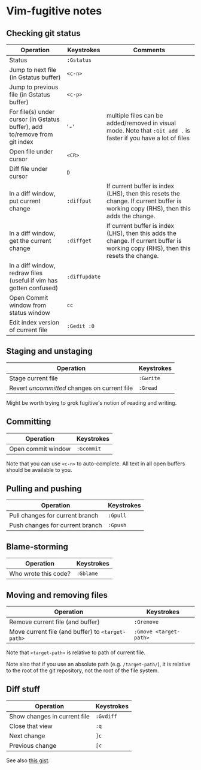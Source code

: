 # Vim-fugitive notes

## Checking git status

Operation | Keystrokes | Comments
--------- | ---------- | --------
Status | `:Gstatus` |
Jump to next file (in Gstatus buffer) | `<c-n>`
Jump to previous file (in Gstatus buffer) | `<c-p>`
For file(s) under cursor (in Gstatus buffer), add to/remove from git index | '-' | multiple files can be added/removed in visual mode.  Note that `:Git add .` is faster if you have a lot of files
Open file under cursor | `<CR>` |
Diff file under cursor | `D` |
In a diff window, put current change | `:diffput` | If current buffer is index (LHS), then this resets the change.  If current buffer is working copy (RHS), then this adds the change.
In a diff window, get the current change | `:diffget` | If current buffer is index (LHS), then this adds the change.  If current buffer is working copy (RHS), then this resets the change.
In a diff window, redraw files (useful if vim has gotten confused) | `:diffupdate` |
Open Commit window from status window | `cc`
Edit index version of current file | `:Gedit :0` |

## Staging and unstaging

Operation | Keystrokes
--------- | ----------
Stage current file | `:Gwrite`
Revert *uncommitted* changes on current file | `:Gread`

Might be worth trying to grok fugitive's notion of reading and writing.

## Committing

Operation | Keystrokes
--------- | ----------
Open commit window | `:Gcommit`

Note that you can use `<c-n>` to auto-complete.  All text in all open buffers should be available to you.

## Pulling and pushing

Operation | Keystrokes
--------- | ----------
Pull changes for current branch | `:Gpull`
Push changes for current branch | `:Gpush`

## Blame-storming

Operation | Keystrokes
--------- | ----------
Who wrote this code? | `:Gblame`

## Moving and removing files

Operation | Keystrokes
--------- | ----------
Remove current file (and buffer) | `:Gremove`
Move current file (and buffer) to `<target-path>` | `:Gmove <target-path>`

Note that `<target-path>` is relative to path of current file.

Note also that if you use an absolute path (e.g. `/target-path/`), it is relative to the root of the git repository, not the root of the file system.

## Diff stuff

Operation | Keystrokes
--------- | ----------
Show changes in current file | `:Gvdiff`
Close that view | `:q`
Next change | `]c`
Previous change | `[c`

See also [this gist](https://gist.github.com/mattratleph/4026987).
